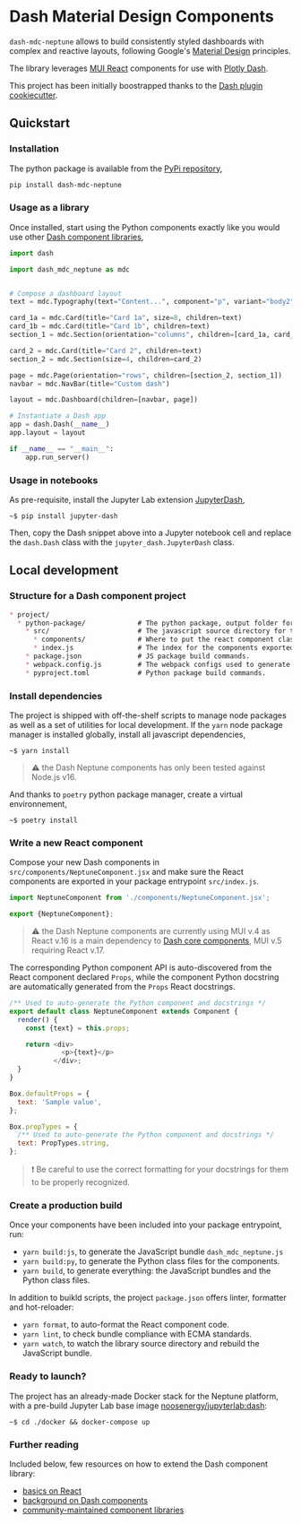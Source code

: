 # Dash Material Design Components

`dash-mdc-neptune` allows to build consistently styled dashboards with complex and reactive layouts, following Google's [Material Design](https://material.io/) principles.

The library leverages [MUI React](https://mui.com/) components for use with [Plotly Dash](https://dash.plotly.com/).

This project has been initially boostrapped thanks to the [Dash plugin cookiecutter](https://github.com/plotly/dash-component-boilerplate).

## Quickstart

### Installation

The python package is available from the [PyPi repository](https://pypi.org/project/dash-mdc-neptune),

```sh
pip install dash-mdc-neptune
```

### Usage as a library

Once installed, start using the Python components exactly like you would use other [Dash component libraries](https://dash.plotly.com/layout),

```python
import dash

import dash_mdc_neptune as mdc


# Compose a dashboard layout
text = mdc.Typography(text="Content...", component="p", variant="body2")

card_1a = mdc.Card(title="Card 1a", size=8, children=text)
card_1b = mdc.Card(title="Card 1b", children=text)
section_1 = mdc.Section(orientation="columns", children=[card_1a, card_1b])

card_2 = mdc.Card(title="Card 2", children=text)
section_2 = mdc.Section(size=4, children=card_2)

page = mdc.Page(orientation="rows", children=[section_2, section_1])
navbar = mdc.NavBar(title="Custom dash")

layout = mdc.Dashboard(children=[navbar, page])

# Instantiate a Dash app
app = dash.Dash(__name__)
app.layout = layout

if __name__ == "__main__":
    app.run_server()
```

### Usage in notebooks

As pre-requisite, install the Jupyter Lab extension [JupyterDash](https://medium.com/plotly/introducing-jupyterdash-811f1f57c02e),

```shell
~$ pip install jupyter-dash
```

Then, copy the Dash snippet above into a Jupyter notebook cell and replace the `dash.Dash` class with the `jupyter_dash.JupyterDash` class.

## Local development

### Structure for a Dash component project

```markdown
* project/
  * python-package/             # The python package, output folder for the bundles.
    * src/                      # The javascript source directory for the components.
      * components/             # Where to put the react component classes.
      * index.js                # The index for the components exported by the bundle.
    * package.json              # JS package build commands.
    * webpack.config.js         # The webpack configs used to generate the bundles.
    * pyproject.toml            # Python package build commands.
```

### Install dependencies

The project is shipped with off-the-shelf scripts to manage node packages as well as a set of utilities for local development. If the `yarn` node package manager is installed globally, install all javascript dependencies,

```shell
~$ yarn install
```

> :warning: the Dash Neptune components has only been tested against Node.js v16.

And thanks to `poetry` python package manager, create a virtual environnement,

```shell
~$ poetry install
```

### Write a new React component

Compose your new Dash components in `src/components/NeptuneComponent.jsx` and make sure the React components are exported in your package entrypoint `src/index.js`.

```javascript
import NeptuneComponent from './components/NeptuneComponent.jsx';

export {NeptuneComponent};
```

> :warning: the Dash Neptune components are currently using MUI v.4 as React v.16 is a main dependency to [Dash core components](https://dash.plotly.com/dash-core-components), MUI v.5 requiring React v.17.

The corresponding Python component API is auto-discovered from the React component declared `Props`, while the component Python docstring are automatically generated from the `Props` React docstrings.

```javascript
/** Used to auto-generate the Python component and docstrings */
export default class NeptuneComponent extends Component {
  render() {
    const {text} = this.props;

    return <div>
             <p>{text}</p>
           </div>;
  }
}

Box.defaultProps = {
  text: 'Sample value',
};

Box.propTypes = {
  /** Used to auto-generate the Python component and docstrings */
  text: PropTypes.string,
};
```

> :heavy_exclamation_mark: Be careful to use the correct formatting for your docstrings for them to be properly recognized.

### Create a production build

Once your components have been included into your package entrypoint, run:

* `yarn build:js`, to generate the JavaScript bundle `dash_mdc_neptune.js`
* `yarn build:py`, to generate the Python class files for the components.
* `yarn build`, to generate everything: the JavaScript bundles and the Python class files.

In addition to buikld scripts, the project `package.json` offers linter, formatter and hot-reloader:

* `yarn format`, to auto-format the React component code.
* `yarn lint`, to check bundle compliance with ECMA standards.
* `yarn watch`, to watch the library source directory and rebuild the JavaScript bundle.

### Ready to launch?

The project has an already-made Docker stack for the Neptune platform, with a pre-build Jupyter Lab base image [noosenergy/jupyterlab:dash](https://hub.docker.com/r/noosenergy/jupyterlab/tags?page=1&name=dash):

```shell
~$ cd ./docker && docker-compose up
```

### Further reading

Included below, few resources on how to extend the Dash component library:

* [basics on React](https://dash.plotly.com/react-for-python-developers)
* [background on Dash components](https://dash.plotly.com/plugins)
* [community-maintained component libraries](https://plotly.com/dash-community-components)

